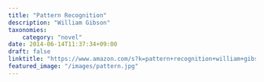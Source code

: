 ```yaml
---
title: "Pattern Recognition"
description: "William Gibson"
taxonomies:
    category: "novel"
date: 2014-06-14T11:37:34+09:00
draft: false
linktitle: "https://www.amazon.com/s?k=pattern+recognition+william+gibson&rh=n%3A283155&dc&qid=1567856481&rnid=2941120011&ref=sr_nr_n_1"
featured_image: "/images/pattern.jpg"
---
```


